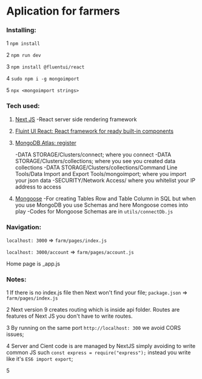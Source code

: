 # Aplication for farmers

### Installing:

1 `npm install`

2 `npm run dev`

3 `npm install @fluentui/react`

4  `sudo npm i -g mongoimport` 

5 `npx <mongoimport strings>`


### Tech used:
1. [ Next JS](https://nextjs.org/docs/getting-started)
   -React server side rendering framework

2. [ Fluint UI React: React framework for ready built-in components](https://developer.microsoft.com/en-us/fluentui#/get-started)

3. [MongoDB Atlas: register](https://cloud.mongodb.com)
   
   -DATA STORAGE/Clusters/connect;  where you connect
   -DATA STORAGE/Clusters/collections;  where you see you created data collections
   -DATA STORAGE/Clusters/collections/Command Line Tools/Data Import and Export Tools/mongoimport;  where you import your json data
   -SECURITY/Network Access/ where you whitelist your IP address to access


4. [Mongoose](https://mongoosejs.com/docs/)
   -For creating Tables  Row and Table Column in SQL but when you use MongoDB you use Schemas and here Mongoose comes into play
   -Codes for Mongoose Schemas are in `utils/connectDb.js`

### Navigation:

`localhost: 3000` => `farm/pages/index.js`

`localhost: 3000/account` => `farm/pages/account.js`

Home page is _app.js


### Notes:

1 If there is no index.js file then Next won't find your file; `package.json` => `farm/pages/index.js`

2 Next version 9 creates routing which is inside api folder. Routes are features of Next JS you don't have to write routes.

3 By running on the same port `http://localhost: 300` we avoid CORS issues;

4 Server and Cient code is are managed by NextJS simply avoiding to write common JS such `const express = require("express");` instead you write like it's `ES6 import export`;

5 